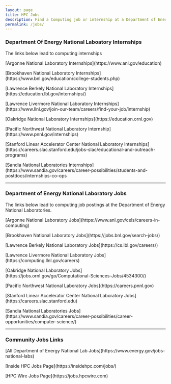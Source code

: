```yaml
---
layout: page
title: HPC Jobs
description: Find a Computing job or internship at a Department of Energy National Laboratory. 
permalink: /jobs/
---
```





   
   <div class="mb-4">
      <h3 class="mb-0">Department Of Energy National Laboatory Internships</h3>
      <p class="m-0">The links below lead to computing internships</p>
        <div class="mt-4">
         <p>
            [Argonne National Laboratory Internships](https://www.anl.gov/education)
         </p>
         <p>
             [Brookhaven National Laboratory Internships](https://www.bnl.gov/education/college-students.php)
         </p>
         <p>
            [Lawrence Berkely National Laboratory Internships](https://education.lbl.gov/internships/)
         </p>
         <p>
            [Lawrence Livermore National Laboratory Internships](https://www.llnl.gov/join-our-team/careers/find-your-job/internship)
         </p>
         <p>
            [Oakridge National Laboratory Internships](https://education.ornl.gov)
         </p>
         <p>
            [Pacific Northwest National Laboratory Internship](https://www.pnnl.gov/internships)            
         </p>
         <p> 
            [Stanford Linear Accelerator Center National Laboratory Internships](https://careers.slac.stanford.edu/jobs-slac/educational-and-outreach-programs)
         </p>
         <p>
            [Sandia National Laboratories Internships](https://www.sandia.gov/careers/career-possibilities/students-and-postdocs/internships-co-ops
         </p>
         
   </div>

   <hr>
   
   <div class="mb-4">
      <h3 class="mb-0">Department of Energy National Laboratory Jobs</h3>
      <p class="m-0">The links below lead to computing job postings at the Department of Energy National Laboratories.</p>
      <div class="mt-4">
         <p>
            [Argonne National Laboratory Jobs](https://www.anl.gov/cels/careers-in-computing)
         </p>
         <p> 
            [Brookhaven National Laboratory Jobs](https://jobs.bnl.gov/search-jobs/)
         </p>
         <p>
            [Lawrence Berkely National Laboratory Jobs](https://cs.lbl.gov/careers/)
         </p>
         <p>
            [Lawrence Livermore National Laboratory Jobs](https://computing.llnl.gov/careers)
         </p>
         <p>
            [Oakridge National Laboratory Jobs](https://jobs.ornl.gov/go/Computational-Sciences-Jobs/4534300/)
         </p>
          <p> 
            [Pacific Northwest National Laboratory Jobs](https://careers.pnnl.gov)
         </p>
          <p>
            [Stanford Linear Accelerator Center National Laboratory Jobs](https://careers.slac.stanford.edu)
         </p>
          <p>
            [Sandia National Laboratories Jobs](https://www.sandia.gov/careers/career-possibilities/career-opportunities/computer-science/)
         </p>
      </div>
   </div>

   <hr>

   <div class="mb-4">
      <h3 class="mb-0">Community Jobs Links</h3>
      <div class="mt-4">
         <p>
           [All Department of Energy National Lab Jobs](https://www.energy.gov/jobs-national-labs)
         </p>
         <p>
            [Inside HPC Jobs Page](https://insidehpc.com/jobs/)
         </p>
         <p> 
            [HPC Wire Jobs Page](https://jobs.hpcwire.com)
         </p>
      </div>
   </div>
